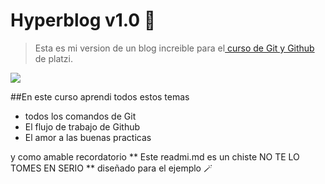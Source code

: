 # Hyperblog  v1.0 💚
>Esta es mi version de un blog increible para el[ curso de Git y Github](http://https://github.com/Meli-Ballesteros/Hyperblog " curso de Git y Github") de platzi.

![](https://www.freecodecamp.org/news/content/images/2024/04/What-is-GitHub-Wiki-and-How-Do-You-Use-it.png)

##En este curso aprendi todos estos temas

* todos los comandos de Git 
* El flujo de trabajo de Github
* El amor a las buenas practicas 

y como amable recordatorio ** Este readmi.md es un chiste NO TE LO TOMES EN SERIO ** diseñado para el ejemplo 🪄